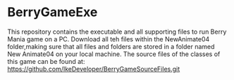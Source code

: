 # BerryGameExe

This repository contains the executable and all supporting files to run Berry Mania game on a PC.
Download all teh files within the NewAnimate04 folder,making sure that all files and folders are stored in a folder named New Animate04 on your local machine.
The source files of the classes of this game can be found at: https://github.com/IkeDeveloper/BerryGameSourceFiles.git

